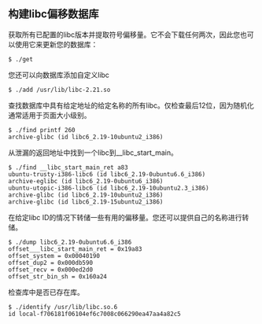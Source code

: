 ## 构建libc偏移数据库

获取所有已配置的libc版本并提取符号偏移量。它不会下载任何两次，因此您也可以使用它来更新您的数据库：

    $ ./get

您还可以向数据库添加自定义libc

    $ ./add /usr/lib/libc-2.21.so

查找数据库中具有给定地址的给定名称的所有libc。仅检查最后12位，因为随机化通常适用于页面大小级别。

    $ ./find printf 260
    archive-glibc (id libc6_2.19-10ubuntu2_i386)

从泄漏的返回地址中找到一个libc到__libc_start_main。

    $ ./find __libc_start_main_ret a83
    ubuntu-trusty-i386-libc6 (id libc6_2.19-0ubuntu6.6_i386)
    archive-eglibc (id libc6_2.19-0ubuntu6_i386)
    ubuntu-utopic-i386-libc6 (id libc6_2.19-10ubuntu2.3_i386)
    archive-glibc (id libc6_2.19-10ubuntu2_i386)
    archive-glibc (id libc6_2.19-15ubuntu2_i386)

在给定libc ID的情况下转储一些有用的偏移量。您还可以提供自己的名称进行转储。

    $ ./dump libc6_2.19-0ubuntu6.6_i386
    offset___libc_start_main_ret = 0x19a83
    offset_system = 0x00040190
    offset_dup2 = 0x000db590
    offset_recv = 0x000ed2d0
    offset_str_bin_sh = 0x160a24

检查库中是否已存在库。

    $ ./identify /usr/lib/libc.so.6
    id local-f706181f06104ef6c7008c066290ea47aa4a82c5

